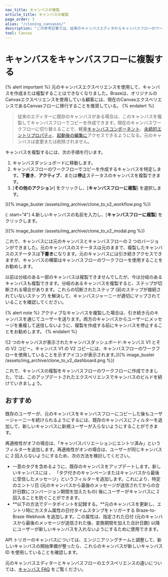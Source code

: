 ```yaml
---
nav_title: キャンバスの複製
article_title: キャンバスの複製
page_order: 3
alias: "/cloning_canvases/"
description: "この参考記事では、従来のキャンバスエディタからキャンバスフローのワークフローにキャンバスを複製する方法について説明します。"
tool: Canvas
---
```


# キャンバスをキャンバスフローに複製する

{% alert important %}
元のキャンバスエクスペリエンスを使用して、キャンバスを作成または複製することはできなくなりました。Brazeは、オリジナルのCanvasエクスペリエンスを使用している顧客には、現在のCanvasエクスペリエンスであるCanvasフローに移行することを推奨している。
{% endalert %}

> 従来のエディターに既存のキャンバスがある場合は、このキャンバスを複製してキャンバスフローでコピーを作成できます。現在のキャンバスワークフローに切り替えることで、軽量[キャンバスコンポーネント]({{site.baseurl}}/user_guide/engagement_tools/canvas/canvas_components/about/)、[永続的エントリプロパティ]({{site.baseurl}}/user_guide/engagement_tools/canvas/create_a_canvas/canvas_entry_properties_event_properties/canvas_persistent_entry_properties/)、[起動後の編集に]({{site.baseurl}}/post-launch_edits)アクセスできるようになる。元のキャンバスは変更または削除されません。

キャンバスを複製するには、次の手順を行います。

1. キャンバスダッシュボードに移動します。 
2. キャンバスフローのワークフローでコピーを作成するキャンバスを特定します。**下書き**、**アクティブ**、または**停止**ステータスのキャンバスを複製できます。 
3. [<i class="fas fa-ellipsis-vertical"></i>**その他のアクション**] をクリックし、[**キャンバスフローに複製**] を選択します。

]({% image_buster /assets/img_archive/clone_to_v2_workflow.png %})

{: start="4"}
4\.新しいキャンバスの名前を入力し、[**キャンバスフローに複製**] をクリックします。 

]({% image_buster /assets/img_archive/clone_to_v2_modal.png %})

これで、キャンバスには元のキャンバスとキャンバスフローの 2 つのバージョンができました。元のキャンバスのステータスは元のままで、複製したキャンバスのステータスは**下書き**になります。元のキャンバスには引き続きアクセスできますが、キャンバスの構築はキャンバスフローのワークフローを使用することをお勧めします。

以前は分岐のある一部のキャンバスは複製できませんでしたが、今は分岐のあるキャンバスも複製できます。分岐のあるキャンバスを複製すると、ステップが切断される場合があります。これらの切断されたステップ (前のステップが接続されていないステップ) を解決して、キャンバスジャーニーが適切にマップされていることを確認してください。

{% alert note %}
アクティブなキャンバスを複製した場合は、引き続き元のキャンバスを通じてユーザーを送ります。両方のキャンバスからユーザーにメッセージを重複して送信しないように、複製を作成する前にキャンバスを停止することをお勧めします。
{% endalert %}

\![2 つのキャンバスが表示されたキャンバスダッシュボード:キャンバス V1 とその V2 コピー。キャンバス V1 の V2 コピーには、キャンバスフローのワークフローを使用していることを示すアイコンが表示されます。]({% image_buster /assets/img_archive/clone_to_v2_dashboard.png %})

これで、キャンバスの複製をキャンバスフローのワークフローに作成できました。では、このアップデートされたエクスペリエンスでキャンバスのビルドを続けていきましょう。

## おすすめ

既存のユーザーが、元のキャンバスをキャンバスフローにコピーした後もユーザージャーニーを続けられるようにするには、既存のキャンバスにフィルターを追加して、新しいキャンバスに新規ユーザーが入らないようにすることができます。

再適格性がオフの場合は、「キャンバスバリエーションにエントリ済み」というフィルターを追加します。再適格性がオンの場合は、ユーザーが同じキャンバスに 2 回入らないようにするため、次の方法を検討してください。
- 一意のタグを含めるように、既存のキャンバスをアップデートします。新しいキャンバスには 、 「タグ付きのキャンペーンまたはキャンバスから最後に受信したメッセージ」というフィルターを追加します。これにより、特定のエントリ日 (元のキャンバスから最後のメッセージが送信されてからの合計日数にコンバージョン期間を加えたもの) 後にユーザーがキャンバスに 2 回入ることを防ぐことができます。 
- **以下の方法でデータポイントを記録する。**元のキャンバスを更新し、エントリ時にカスタム属性の日付タイムスタンプをトリガーする Braze-to-Braze Webhook を追加します。この属性は、指定された日付 (元のキャンバスから最後のメッセージが送信された後、変換期間を加えた合計日数) 以降にユーザーが新しいキャンバスを入れないようにするために使用できます。

API トリガーのキャンバスについては、エンジニアリングチームと調整して、新しいキャンバスの開始準備が整ったら、これらのキャンバスが新しいキャンバス ID を使用していることを確認します。

元のキャンバスエディターとキャンバスフローのエクスペリエンスの違いについては、[キャンバス FAQ]({{site.baseurl}}/user_guide/engagement_tools/canvas/faqs/#what-are-the-main-differences-between-canvas-flow-and-the-original-canvas-editor) をご覧ください。


